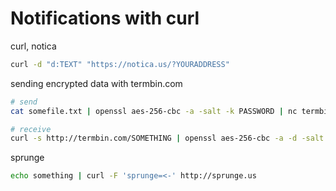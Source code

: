 # Notifications with curl

curl, notica
```bash
curl -d "d:TEXT" "https://notica.us/?YOURADDRESS"
```



sending encrypted data with termbin.com
```bash
# send
cat somefile.txt | openssl aes-256-cbc -a -salt -k PASSWORD | nc termbin.com 9999

# receive
curl -s http://termbin.com/SOMETHING | openssl aes-256-cbc -a -d -salt -k PASSWORD
```

sprunge
```bash
echo something | curl -F 'sprunge=<-' http://sprunge.us
```
